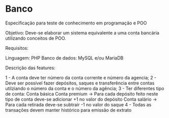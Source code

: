 # Banco

Especificação para teste de conhecimento em programação e POO

Objetivo: Deve-se elaborar um sistema equivalente a uma conta bancária utilizando conceitos de POO.

Requisitos:

Linguagem: PHP
Banco de dados: MySQL e/ou MariaDB

Descrição das features:

1 - A conta deve ter número da conta corrente e número da agencia;
2 - Deve ser possível fazer depósitos, saques e transferência entre contas utilziando o número da conta e o número da agência;
3 - Ter diferentes tipo de conta:
	Conta básica
	Conta premium -> Para cada depósito feito neste tipo de conta deve-se adicionar +1 no valor do depósito
	Conta salário -> Para cada retirada deve-se subtrair -1 no valor do saque
4 - Todas as transações devem manter histórico para emissão de extrato
